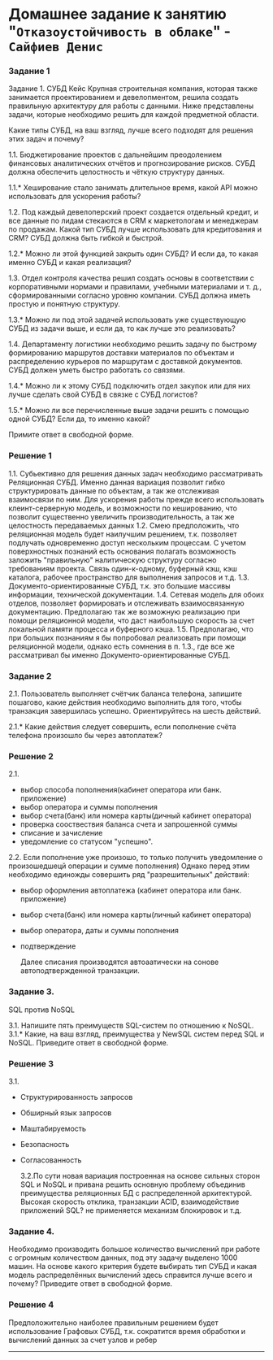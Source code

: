 # Домашнее задание к занятию "`Отказоустойчивость в облаке`" - `Сайфиев Денис`


### Задание 1

Задание 1. СУБД
Кейс
Крупная строительная компания, которая также занимается проектированием и девелопментом, решила создать правильную архитектуру для работы с данными. Ниже представлены задачи, которые необходимо решить для каждой предметной области.

Какие типы СУБД, на ваш взгляд, лучше всего подходят для решения этих задач и почему?

1.1. Бюджетирование проектов с дальнейшим преодолением финансовых аналитических отчётов и прогнозирование рисков. СУБД должна обеспечить целостность и чёткую структуру данных.

1.1.* Хеширование стало занимать длительное время, какой API можно использовать для ускорения работы?

1.2. Под каждый девелоперский проект создается отдельный кредит, и все данные по лидам стекаются в CRM к маркетологам и менеджерам по продажам. Какой тип СУБД лучше использовать для кредитования и CRM? СУБД должна быть гибкой и быстрой.

1.2.* Можно ли этой функцией закрыть один СУБД? И если да, то какая именно СУБД и какая реализация?

1.3. Отдел контроля качества решил создать основы в соответствии с корпоративными нормами и правилами, учебными материалами и т. д., сформированными согласно уровню компании. СУБД должна иметь простую и понятную структуру.

1.3.* Можно ли под этой задачей использовать уже существующую СУБД из задачи выше, и если да, то как лучше это реализовать?

1.4. Департаменту логистики необходимо решить задачу по быстрому формированию маршрутов доставки материалов по объектам и распределению курьеров по маршрутам с доставкой документов. СУБД должен уметь быстро работать со связями.

1.4.* Можно ли к этому СУБД подключить отдел закупок или для них лучше сделать свой СУБД в связке с СУБД логистов?

1.5.* Можно ли все перечисленные выше задачи решить с помощью одной СУБД? Если да, то именно какой?

Примите ответ в свободной форме.


### Решение 1

1.1. Субьективно для решения данных задач необходимо рассматривать Реляционная СУБД. Именно данная вариация позволит гибко структурировать данные по объектам, а так же отслеживая взаимосвязи по ним. Для ускорения работы прежде всего использовать клеинт-серверную модель, и возможности по кешированию, что позволит существенно увеличить производительность, а так же целостность передаваемых данных
1.2. Смею предположить, что реляционная модель будет наилучшим решением, т.к. позволяет подлучать одновременно доступ нескольким процессам. С учетом поверхностных познаний есть основания полагать возможность заложить "правильную" налитическую структуру согласно требованиям проекта. Связь один-к-одному, буферный кэш, кэш каталога, рабочее пространство для выполнения запросов и т.д.
1.3. Документо-ориентированные СУБД,  т.к. это большие массивы информации, технической документации.
1.4. Сетевая модель для обоих отделов, позволяет формировать и отслеживать взаимосвязанную документацию. Предполагаю так же возможную реализацию при помощи реляционной модели, что даст наибольшую скорость за счет локальной памяти процесса и буферного кэша.
1.5. Предполагаю, что при больших познаниям я бы попробовал реализовать при помощи реляционной модели, однако есть сомнения в п. 1.3., где все же рассматривал бы именно Документо-ориентированные СУБД.

### Задание 2

2.1. Пользователь выполняет счётчик баланса телефона, запишите пошагово, какие действия необходимо выполнить для того, чтобы транзакция завершилась успешно. Ориентируйтесь на шесть действий.

2.1.* Какие действия следует совершить, если пополнение счёта телефона произошло бы через автоплатеж?

### Решение 2

2.1. 
- выбор способа пополнения(кабинет оператора или банк. приложение)
- выбор  оператора и суммы пополнения
- выбор счета(банк) или номера карты(дичный кабинет оператора)
- проверка сооствествия баланса счета и запрошенной суммы
- списание и зачисление
- уведомление со статусом "успешно".

2.2. 
Если пополнение уже произошо, то только получить уведомление о произошедшецй операции и сумме пополнения) Однако перед этим необходимо единожды совершить ряд "разрешительных" действий:

- выбор оформления автоплатежа (кабинет оператора или банк. приложение)
- выбор счета(банк) или номера карты(личный кабинет оператора)
- выбор  оператора, даты и суммы пополнения
- подтверждение

  Далее списания производятся автоаатически на сонове автоподтвержденной транзакции.

### Задание 3. 

SQL против NoSQL

3.1. Напишите пять преимуществ SQL-систем по отношению к NoSQL.
3.1.* Какие, на ваш взгляд, преимущества у NewSQL систем перед SQL и NoSQL.
Приведите ответ в свободной форме.  

### Решение 3

3.1. 
- Структурированность запросов
- Обширный язык запросов
- Маштабируемость
- Безопасность
- Согласованность

  3.2.По сути новая вариация построенная на основе сильных сторон SQL и NoSQL и привана решить основную проблему объединив преимущества реляционных БД с распределенной архитектурой. Высокая скорость отклика, транзакции ACID, взаимодействие приложений SQL? не применяется механизм блокировок и т.д.

### Задание 4.

   Необходимо производить большое количество вычислений при работе с огромным количеством данных, под эту задачу выделено 1000 машин.
На основе какого критерия будете выбирать тип СУБД и какая модель распределённых вычислений здесь справится лучше всего и почему?
Приведите ответ в свободной форме.

### Решение 4

Предположительно наиболее правильным решением будет использование Графовых СУБД, т.к. сократится время обработки и вычислений данных за счет узлов и ребер

---

